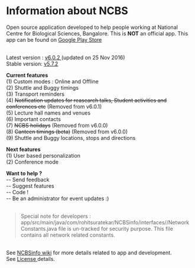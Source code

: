 # Information about NCBS

Open source application developed to help people working at National Centre for Biological Sciences, Bangalore. This is <b>NOT</b> an official app. This app can be found on <a href= "https://play.google.com/store/apps/details?id=com.rohitsuratekar.NCBSinfo">Google Play Store</a><br></br>

Latest version : <a href = https://github.com/rohitsuratekar/NCBSinfo> v6.0.2 </a> (updated on 25 Nov 2016) </br>
Stable version: <a href =https://github.com/NCBSinfo/NCBSinfo/tree/33785dcc7417d66904d489811d6521cebea70e2f> v5.7.2 </a></br>

<b>Current features</b> </br>
(1) Custom modes : Online and Offline </br>
(2) Shuttle and Buggy timings </br>
(3) Transport reminders </br>
(4) ~~Notification updates for reasearch talks, Student activities and conferences etc~~ (Removed from v6.0.1) </br>
(5) Lecture hall names and venues </br>
(6) Important contacts </br>
(7) ~~NCBS holidays~~  (Removed from v6.0.0)</br>
(8) ~~Canteen timings (beta)~~  (Removed from v6.0.0)</br>
(9) Shuttle and Buggy locations, stops and directions </br>

<b>Next features </b></br>
(1) User based personalization </br>
(2) Conference mode </br>

<b> Want to help ? </b></br>
-- Send feedback </br>
-- Suggest features</br>
-- Code !</br>
-- Be an administrator for event updates :) </br></br>

> Special note for developers :  app/src/main/java/com/rohitsuratekar/NCBSinfo/interfaces//NetworkConstants.java file is un-tracked for security purpose. This file contains all network related constants. 

</br>
See <a href = https://github.com/NCBSinfo/NCBSinfo/wiki >NCBSinfo wiki</a> for more details related to app and development.
</br>
See <a href = https://github.com/NCBSinfo/NCBSinfo/wiki/Terms-and-Conditions#for-using-code > License </a> details. 
